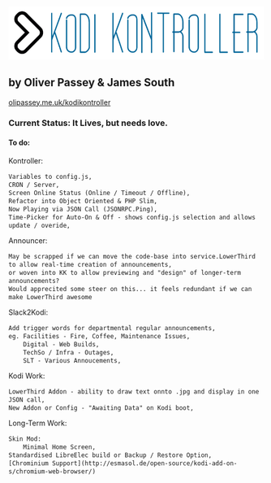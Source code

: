 ![KodiKontroller Logo](https://github.com/OliPassey/kodikontroller/raw/master/logo.PNG)
## by Oliver Passey & James South
[olipassey.me.uk/kodikontroller](http://olipassey.me.uk/kodikontroller/)
### Current Status: It Lives, but needs love.

#### To do:
Kontroller:

	Variables to config.js,
	CRON / Server,
	Screen Online Status (Online / Timeout / Offline),
	Refactor into Object Oriented & PHP Slim,
	Now Playing via JSON Call (JSONRPC.Ping),
	Time-Picker for Auto-On & Off - shows config.js selection and allows update / overide,

Announcer:

	May be scrapped if we can move the code-base into service.LowerThird to allow real-time creation of announcements,
	or woven into KK to allow previewing and "design" of longer-term announcements?
	Would apprecited some steer on this... it feels redundant if we can make LowerThird awesome
	
Slack2Kodi:

	Add trigger words for departmental regular announcements,
	eg. Facilities - Fire, Coffee, Maintenance Issues,
	    Digital - Web Builds,
	    TechSo / Infra - Outages,
	    SLT - Various Annoucements,

Kodi Work:

	LowerThird Addon - ability to draw text onnto .jpg and display in one JSON call,
	New Addon or Config - "Awaiting Data" on Kodi boot,
	
Long-Term Work:

	Skin Mod:
		Minimal Home Screen,		
	Standardised LibreElec build or Backup / Restore Option,
	[Chrominium Support](http://esmasol.de/open-source/kodi-add-on-s/chromium-web-browser/)
	
	
